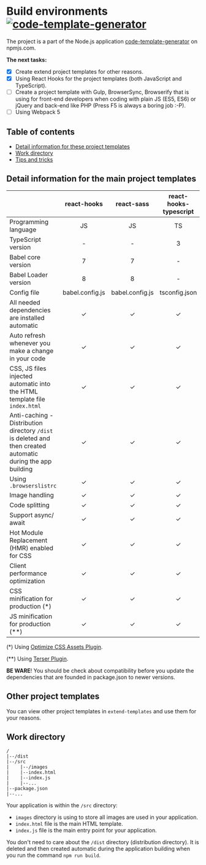 # Build environments [![code-template-generator](https://img.shields.io/npm/v/code-template-generator.svg?style=flat)](https://www.npmjs.com/package/code-template-generator/)
The project is a part of the Node.js application [code-template-generator](https://www.npmjs.com/package/code-template-generator) on npmjs.com.

__The next tasks:__
- [x] Create extend project templates for other reasons.
- [x] Using React Hooks for the project templates (both JavaScript and TypeScript).
- [ ] Create a project template with Gulp, BrowserSync, Browserify that is using for front-end developers when coding with plain JS (ES5, ES6) or jQuery and back-end like PHP (Press F5 is always a boring job :-P).
- [ ] Using Webpack 5

## Table of contents
* [Detail information for these project templates](#detail-information)
* [Work directory](#work-directory)
* [Tips and tricks](HOWTO.md)
    
## Detail information for the main project templates
||react-hooks|react-sass|react-hooks-typescript|
|---|:--:|:--:|:--:|
|Programming language|JS|JS|TS|
|TypeScript version|-|-|3|
|Babel core version|7|7|-|
|Babel Loader version|8|8|-|
|Config file|babel.config.js|babel.config.js|tsconfig.json|
|All needed dependencies are installed automatic|✓|✓|✓|
|Auto refresh whenever you make a change in your code|✓|✓|✓|
|CSS, JS files injected automatic into the HTML template file `index.html`|✓|✓|✓|
|Anti-caching - Distribution directory `/dist` is deleted and then created automatic during the app building|✓|✓|✓|
|Using `.browserslistrc`|✓|✓|✓|
|Image handling|✓|✓|✓|
|Code splitting|✓|✓|✓|
|Support async/ await|✓|✓|✓|
|Hot Module Replacement (HMR) enabled for CSS|✓|✓|✓|
|Client performance optimization|✓|✓|✓|
|CSS minification for production (*)|✓|✓|✓|
|JS minification for production (**)|✓|✓|✓|

(*) Using [Optimize CSS Assets Plugin](https://github.com/NMFR/optimize-css-assets-webpack-plugin).

(**) Using [Terser Plugin](https://webpack.js.org/plugins/terser-webpack-plugin/).

__BE WARE__! You should be check about compatibility before you update the dependencies that are founded in package.json to newer versions.

## Other project templates
You can view other project templates in `extend-templates` and use them for your reasons.

## Work directory
````
/
|--/dist
|--/src
|    |--/images
|    |--index.html
|    |--index.js
|    |--...
|--package.json
|--...
````
Your application is within the `/src` directory:
* `images` directory is using to store all images are used in your application.
* `index.html` file is the main HTML template.
* `index.js` file is the main entry point for your application.

You don't need to care about the `/dist` directory (distribution directory). It is deleted and then created automatic during the application building when you run the command `npm run build`.

